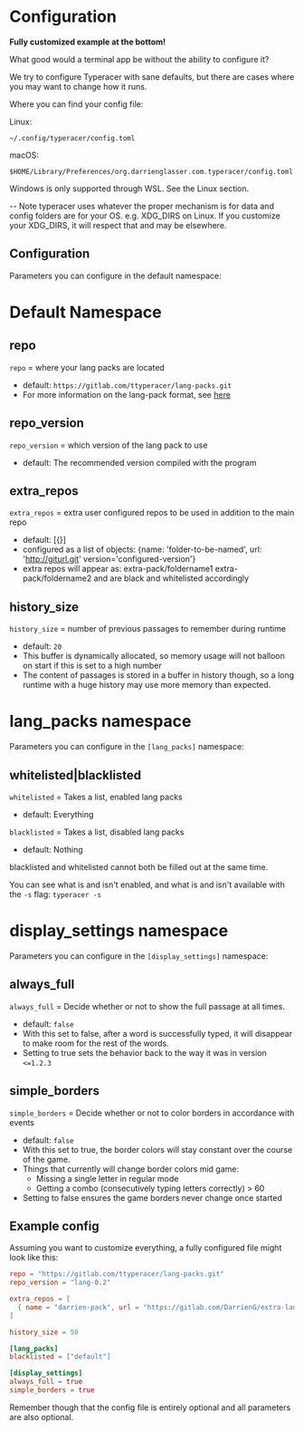 # Configuration

**Fully customized example at the bottom!**

What good would a terminal app be without the ability to configure it?

We try to configure Typeracer with sane defaults, but there are cases where you
may want to change how it runs.

Where you can find your config file:

Linux:

```
~/.config/typeracer/config.toml
```

macOS:

```
$HOME/Library/Preferences/org.darrienglasser.com.typeracer/config.toml
```

Windows is only supported through WSL. See the Linux section.

-- Note typeracer uses whatever the proper mechanism is for data and config
folders are for your OS. e.g. XDG_DIRS on Linux. If you customize your XDG_DIRS,
it will respect that and may be elsewhere.

## Configuration

Parameters you can configure in the default namespace:

# Default Namespace

## repo
`repo` = where your lang packs are located
* default: `https://gitlab.com/ttyperacer/lang-packs.git`
* For more information on the lang-pack format, see
    [here](https://gitlab.com/ttyperacer/terminal-typeracer/tree/master/docs/lang-pack-format.md)

## repo_version
`repo_version` = which version of the lang pack to use
* default: The recommended version compiled with the program

## extra_repos
`extra_repos` = extra user configured repos to be used in addition to the main
repo
* default: [{}]
* configured as a list of objects: {name: 'folder-to-be-named', url:
  'http://giturl.git' version='configured-version'}
* extra repos will appear as: extra-pack/foldername1 extra-pack/foldername2 and
  are black and whitelisted accordingly

## history_size
`history_size` = number of previous passages to remember during runtime
* default: `20`
* This buffer is dynamically allocated, so memory usage will not balloon on
    start if this is set to a high number
* The content of passages is stored in a buffer in history though, so a long
    runtime with a huge history may use more memory than expected.

# lang_packs namespace
Parameters you can configure in the `[lang_packs]` namespace:

## whitelisted|blacklisted
`whitelisted` = Takes a list, enabled lang packs
* default: Everything

`blacklisted` = Takes a list, disabled lang packs
* default: Nothing

blacklisted and whitelisted cannot both be filled out at the same time.

You can see what is and isn't enabled, and what is and isn't available with the
`-s` flag: `typeracer -s`

# display_settings namespace
Parameters you can configure in the `[display_settings]` namespace:

## always_full
`always_full` = Decide whether or not to show the full passage at all times.
* default: `false`
* With this set to false, after a word is successfully typed, it will disappear
    to make room for the rest of the words.
* Setting to true sets the behavior back to the way it was in version `<=1.2.3`

## simple_borders
`simple_borders` = Decide whether or not to color borders in accordance with
events
* default: `false`
* With this set to true, the border colors will stay constant over the course of
    the game.
* Things that currently will change border colors mid game:
    * Missing a single letter in regular mode
    * Getting a combo (consecutively typing letters correctly) > 60
* Setting to false ensures the game borders never change once started


## Example config

Assuming you want to customize everything, a fully configured file might look
like this:

```toml
repo = "https://gitlab.com/ttyperacer/lang-packs.git"
repo_version = "lang-0.2"

extra_repos = [
  { name = "darrien-pack", url = "https://gitlab.com/DarrienG/extra-lang-packs.git", version = "neato-version2" }
]

history_size = 50

[lang_packs]
blacklisted = ["default"]

[display_settings]
always_full = true
simple_borders = true
```

Remember though that the config file is entirely optional and all parameters are
also optional.
